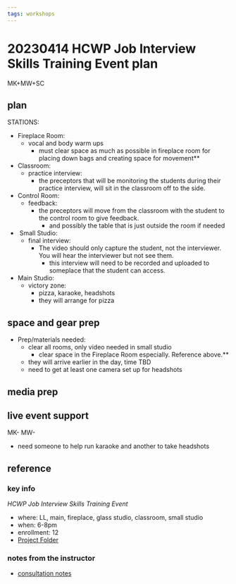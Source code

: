 ```yaml
---
tags: workshops
---
```

# 20230414 HCWP Job Interview Skills Training Event plan
MK+MW+SC
## plan

STATIONS: 
* Fireplace Room: 
    * vocal and body warm ups
        * must clear space as much as possible in fireplace room for placing down bags and creating space for movement**
* Classroom:
    * practice interview:
        * the preceptors that will be monitoring the students during their practice interview, will sit in the classroom off to the side.   
* Control Room: 
    * feedback: 
        * the preceptors will move from the classroom with the student to the control room to give feedback.
            * and possibly the table that is just outside the room if needed
*  Small Studio: 
    * final interview:
        * The video should only capture the student, not the interviewer. You will hear the interviewer but not see them. 
            * this interview will need to be recorded and uploaded to someplace that the student can access. 
* Main Studio:
    * victory zone:
        * pizza, karaoke, headshots 
        * they will arrange for pizza 
## space and gear prep
* Prep/materials needed: 
    * clear all rooms, only video needed in small studio
        * clear space in the Fireplace Room especially. Reference above.**
    * they will arrive earlier in the day, time TBD 
    * need to get at least one camera set up for headshots 
## media prep
## live event support
MK-
MW-

* need someone to help run karaoke and another to take headshots 
## reference
### key info
*HCWP Job Interview Skills Training Event*
* where: LL, main, fireplace, glass studio, classroom, small studio 
* when: 6-8pm
* enrollment: 12
* [Project Folder](https://drive.google.com/drive/folders/1KWmFiDwvLJ2xuAVN6fpPYMVsF0kaIcKZ)

### notes from the instructor
* [consultation notes](https://docs.google.com/document/d/1Am0G7R-Q2ToT-0n9YhyOsNELqJ-TQIDcTnPke-9Xwdo/edit#)